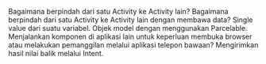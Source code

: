 Bagaimana berpindah dari satu Activity ke Activity lain?
Bagaimana berpindah dari satu Activity ke Activity lain dengan membawa data?
Single value dari suatu variabel.
Objek model dengan menggunakan Parcelable.
Menjalankan komponen di aplikasi lain untuk keperluan membuka browser atau melakukan pemanggilan melalui aplikasi telepon bawaan?
Mengirimkan hasil nilai balik melalui Intent.
